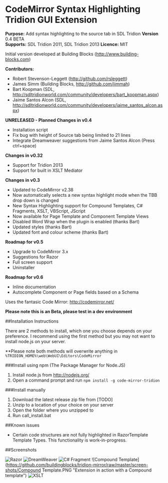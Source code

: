 # CodeMirror Syntax Highlighting Tridion GUI Extension

**Purpose:** Add syntax highlighting to the source tab in SDL Tridion
**Version** 0.4 BETA  
**Supports:** SDL Tridion 2011, SDL Tridion 2013
**Licence:** MIT

Initial version developed at Building Blocks (http://www.building-blocks.com)

**Contributors:**

 * Robert Stevenson-Leggett (http://github.com/rsleggett)
 * James Simm (Building Blocks, http://github.com/jimmah)
 * Bart Koopman (SDL, http://sdltridionworld.com/community/developers/bart_koopman.aspx)
 * Jaime Santos Alcon (SDL, http://sdltridionworld.com/community/developers/jaime_santos_alcon.aspx)  

**UNRELEASED - Planned Changes in v0.4**
 
 * Installation script
 * Fix bug with height of Source tab being limited to 21 lines
 * Integrate Dreamweaver suggestions from Jaime Santos Alcon (Press ctrl+space)
 
**Changes in v0.32**
 
  * Support for Tridion 2013
  * Support for built in XSLT Mediator
 
**Changes in v0.3**
 
  * Updated to CodeMirror v2.38
  * Now automatically selects a new syntax highlight mode when the TBB drop down is changed
  * New Syntax Highlighting support for Compound Templates, C# Fragments,  XSLT, VBScript, JScript
  * Now available for Page Template and Component Template Views
  * Disabled Word Wrap when the plugin is enabled (thanks Bart)
  * Updated styles (thanks Bart)
  * Updated font and colour scheme (thanks Bart)
 
**Roadmap for v0.5**

 * Upgrade to CodeMirror 3.x 
 * Suggestions for Razor
 * Full screen support
 * Uninstaller

**Roadmap for v0.6**

 * Inline documentation 
 * Autocomplete Component or Page fields based on a Schema

Uses the fantasic Code Mirror: http://codemirror.net/

**Please note this is an Beta, please test in a dev environment**

##Installation Instructions

There are 2 methods to install, which one you choose depends on your preference. I recommend using the first method but you may not want to install node.js on your server.

**Please note both methods will overwrite anything in `%TRIDION_HOME%\web\WebUI\Editors\CodeMirror`

###Install using npm (The Package Manager for Node.JS)
 
 1. Install node.js from http://nodejs.org/ 
 2. Open a command prompt and run `npm install -g code-mirror-tridion`
 
###Install manually

 1. Download the latest release zip file from [TODO]
 2. Unzip to a location of your choice on your server
 3. Open the folder where you unzipped to
 4. Run call_install.bat

##Known issues

 * Certain code structures are not fully highlighted in RazorTemplate Template Types. This functionality is work-in-progress.

##Screenshots

![Razor](https://github.com/buildingblocks/tridion-mirror/raw/master/screen-shots/razor.PNG "Extension in action with a Razor Template")
![DreamWeaver](https://github.com/buildingblocks/tridion-mirror/raw/master/screen-shots/DWT.PNG "Extension in action with a dreamweaver template")
![C# Fragment](https://github.com/buildingblocks/tridion-mirror/raw/master/screen-shots/CSharp.PNG "Extension in action with a C# fragment template")
![Compound Template](https://github.com/buildingblocks/tridion-mirror/raw/master/screen-shots/Compound Template.PNG "Extension in action with a Compound template")
![XSLT](https://github.com/buildingblocks/tridion-mirror/raw/master/screen-shots/XSLT.PNG "Extension in action with a XSLT template")
